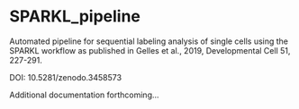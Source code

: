 # SPARKL_pipeline
Automated pipeline for sequential labeling analysis of single cells using the SPARKL workflow as published in Gelles et al., 2019, Developmental Cell 51, 227-291.

DOI: 10.5281/zenodo.3458573

Additional documentation forthcoming...
